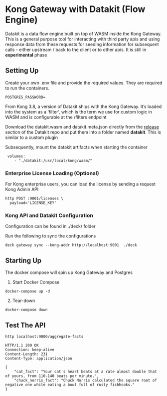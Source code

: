 # Kong Gateway with Datakit (Flow Engine)

Datakit is a data flow engine built on top of WASM inside the Kong Gateway. This is a general purpose tool for interacting with third party apis and using response data from these requests for seeding information for subsequent calls - either upstream / back to the client or to other apis. It is still in **experimental** phase

## Setting Up

Create your own .env file and provide the required values. They are required to run the containers.


```
POSTGRES_PASSWORD=
```

From Kong 3.8, a version of Datakit ships with the Kong Gateway. It’s loaded into the system as a ‘filter’, which is the term we use for custom logic in WASM and is configurable at the /filters endpoint

Download the datakit.wasm and datakit.meta.json directly from the [release](https://github.com/Kong/datakit/releases) section of the Datakit repo and put them into a folder named **datakit**. This is similar to a custom plugin

Subsequently, mount the datakit artifacts when starting the container

```   
 volumes:
    - "./datakit:/usr/local/kong/wasm/"
```

### Enterprise License Loading (Optional)

For Kong enterprise users, you can load the license by sending a request Kong Admin API

```
http POST :9001/licenses \
  payload='LICENSE_KEY'
```

### Kong API and Datakit Configuration

Configuration can be found in ./deck/ folder

Run the following to sync the configurations

```
deck gateway sync --kong-addr http://localhost:9001  ./deck
```

## Starting Up

The docker compose will spin up Kong Gateway and Postgres

1. Start Docker Compose 
```
docker-compose up -d
```

2. Tear-down

```
docker-compose down
```


## Test The API

```
http localhost:9000/aggregate-facts 

HTTP/1.1 200 OK
Connection: keep-alive
Content-Length: 231
Content-Type: application/json

{
    "cat_fact": "Your cat's heart beats at a rate almost double that of yours, from 110-140 beats per minute.",
    "chuck_norris_fact": "Chuck Norris calculated the square root of negative one while eating a bowl full of rusty fishhooks."
}
```

